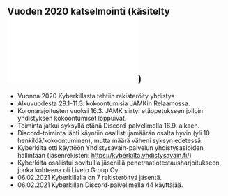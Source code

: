## Vuoden 2020 katselmointi (käsitelty ![06.02.2021 kokouksessa](Kokouset/20210206/Hallituksenkokous.md))

- Vuonna 2020 Kyberkillasta tehtiin rekisteröity yhdistys
- Alkuvuodesta 29.1-11.3. kokoontumisia JAMKin Relaamossa.
- Koronarajoitusten vuoksi 16.3. JAMK siirtyi etäopetukseen jolloin yhdistyksen kokoontumiset loppuivat.
- Toiminta jatkui syksyllä etänä Discord-palvelimella 16.9. alkaen.
- Discord-toiminta lähti käyntiin osallistujamäärän osalta hyvin (yli 10 henkilöä/kokoontuminen), mutta määrä väheni syksyn edetessä.
- Kyberkilta otti käyttöön Yhdistysavain-palvelun yhdistysasioiden hallintaan (jäsenrekisteri: https://kyberkilta.yhdistysavain.fi/)
- Kyberkilta osallistui sovituilla jäsenillä penetraatiotestausharjoitukseen, jonka kohteena oli Liveto Group Oy.
- 06.02.2021 Kyberkillalla on 7 rekisteröityä jäsentä.
- 06.02.2021 Kyberkillan Discord-palvelimella 44 käyttäjää.
